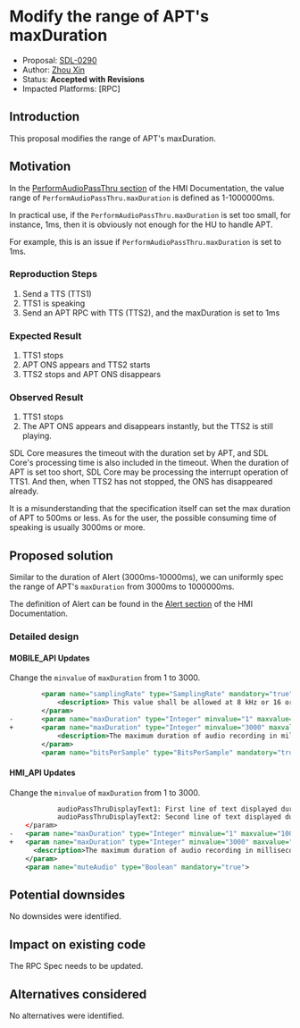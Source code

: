 # Modify the range of APT's maxDuration

* Proposal: [SDL-0290](0290-modify-the-range-of-APT's-maxDuration.md)
* Author: [Zhou Xin](https://github.com/zhouxin627)
* Status: **Accepted with Revisions**
* Impacted Platforms: [RPC]

## Introduction
This proposal modifies the range of APT's maxDuration.

## Motivation
In the [PerformAudioPassThru section](https://smartdevicelink.com/en/guides/hmi/ui/performaudiopassthru/) of the HMI Documentation, the value range of `PerformAudioPassThru.maxDuration` is defined as 1-1000000ms.


In practical use, if the `PerformAudioPassThru.maxDuration` is set too small, for instance, 1ms, then it is obviously not enough for the HU to handle APT.

For example, this is an issue if `PerformAudioPassThru.maxDuration` is set to 1ms.


### Reproduction Steps
1. Send a TTS (TTS1)
2. TTS1 is speaking
3. Send an APT RPC with TTS (TTS2), and the maxDuration is set to 1ms


### Expected Result

1. TTS1 stops
2. APT ONS appears and TTS2 starts
3. TTS2 stops and APT ONS disappears

### Observed Result
1. TTS1 stops
2. The APT ONS appears and disappears instantly, but the TTS2 is still playing.


SDL Core measures the timeout with the duration set by APT, and SDL Core's processing time is also included in the timeout. When the duration of APT is set too short, SDL Core may be processing the interrupt operation of TTS1. And then, when TTS2 has not stopped, the ONS has disappeared already.


It is a misunderstanding that the specification itself can set the max duration of APT to 500ms or less. As for the user, the possible consuming time of speaking is usually 3000ms or more.



## Proposed solution
Similar to the duration of Alert (3000ms-10000ms), we can uniformly spec the range of APT's `maxDuration` from 3000ms to 1000000ms.

The definition of Alert can be found in the [Alert section](https://smartdevicelink.com/en/guides/hmi/ui/alert/) of the HMI Documentation.


### Detailed design
#### MOBILE_API Updates
Change the `minvalue` of `maxDuration` from 1 to 3000.
```xml
        <param name="samplingRate" type="SamplingRate" mandatory="true">
            <description> This value shall be allowed at 8 kHz or 16 or 22 or 44 kHz.</description>
        </param>
-       <param name="maxDuration" type="Integer" minvalue="1" maxvalue="1000000" mandatory="true">
+       <param name="maxDuration" type="Integer" minvalue="3000" maxvalue="1000000" mandatory="true">
            <description>The maximum duration of audio recording in milliseconds. </description>
        </param>
        <param name="bitsPerSample" type="BitsPerSample" mandatory="true">
```

#### HMI_API Updates
Change the `minvalue` of `maxDuration` from 1 to 3000.
```xml
            audioPassThruDisplayText1: First line of text displayed during audio capture.
            audioPassThruDisplayText2: Second line of text displayed during audio capture.</description>
    </param>
-   <param name="maxDuration" type="Integer" minvalue="1" maxvalue="1000000" mandatory="true">
+   <param name="maxDuration" type="Integer" minvalue="3000" maxvalue="1000000" mandatory="true">
      <description>The maximum duration of audio recording in milliseconds. If not provided, the recording should be performed until EndAudioPassThru arrives.</description>
    </param>
    <param name="muteAudio" type="Boolean" mandatory="true">
```

## Potential downsides
No downsides were identified.

## Impact on existing code
The RPC Spec needs to be updated.

## Alternatives considered
No alternatives were identified.
